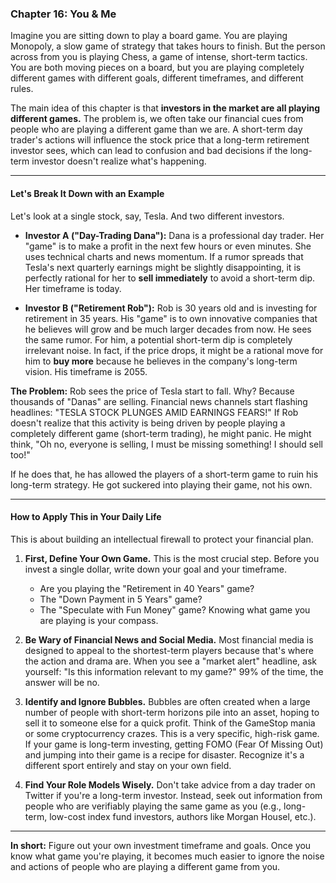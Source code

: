### **Chapter 16: You & Me**

Imagine you are sitting down to play a board game. You are playing Monopoly, a slow game of strategy that takes hours to finish. But the person across from you is playing Chess, a game of intense, short-term tactics. You are both moving pieces on a board, but you are playing completely different games with different goals, different timeframes, and different rules.

The main idea of this chapter is that **investors in the market are all playing different games.** The problem is, we often take our financial cues from people who are playing a different game than we are. A short-term day trader's actions will influence the stock price that a long-term retirement investor sees, which can lead to confusion and bad decisions if the long-term investor doesn't realize what's happening.

---

#### **Let's Break It Down with an Example**

Let's look at a single stock, say, Tesla. And two different investors.

*   **Investor A ("Day-Trading Dana"):** Dana is a professional day trader. Her "game" is to make a profit in the next few hours or even minutes. She uses technical charts and news momentum. If a rumor spreads that Tesla's next quarterly earnings might be slightly disappointing, it is perfectly rational for her to **sell immediately** to avoid a short-term dip. Her timeframe is today.

*   **Investor B ("Retirement Rob"):** Rob is 30 years old and is investing for retirement in 35 years. His "game" is to own innovative companies that he believes will grow and be much larger decades from now. He sees the same rumor. For him, a potential short-term dip is completely irrelevant noise. In fact, if the price drops, it might be a rational move for him to **buy more** because he believes in the company's long-term vision. His timeframe is 2055.

**The Problem:**
Rob sees the price of Tesla start to fall. Why? Because thousands of "Danas" are selling. Financial news channels start flashing headlines: "TESLA STOCK PLUNGES AMID EARNINGS FEARS!" If Rob doesn't realize that this activity is being driven by people playing a completely different game (short-term trading), he might panic. He might think, "Oh no, everyone is selling, I must be missing something! I should sell too!"

If he does that, he has allowed the players of a short-term game to ruin his long-term strategy. He got suckered into playing their game, not his own.

---

#### **How to Apply This in Your Daily Life**

This is about building an intellectual firewall to protect your financial plan.

1.  **First, Define Your Own Game.** This is the most crucial step. Before you invest a single dollar, write down your goal and your timeframe.
    *   Are you playing the "Retirement in 40 Years" game?
    *   The "Down Payment in 5 Years" game?
    *   The "Speculate with Fun Money" game?
    Knowing what game you are playing is your compass.

2.  **Be Wary of Financial News and Social Media.** Most financial media is designed to appeal to the shortest-term players because that's where the action and drama are. When you see a "market alert" headline, ask yourself: "Is this information relevant to my game?" 99% of the time, the answer will be no.

3.  **Identify and Ignore Bubbles.** Bubbles are often created when a large number of people with short-term horizons pile into an asset, hoping to sell it to someone else for a quick profit. Think of the GameStop mania or some cryptocurrency crazes. This is a very specific, high-risk game. If your game is long-term investing, getting FOMO (Fear Of Missing Out) and jumping into their game is a recipe for disaster. Recognize it's a different sport entirely and stay on your own field.

4.  **Find Your Role Models Wisely.** Don't take advice from a day trader on Twitter if you're a long-term investor. Instead, seek out information from people who are verifiably playing the same game as you (e.g., long-term, low-cost index fund investors, authors like Morgan Housel, etc.).

---
**In short:** Figure out your own investment timeframe and goals. Once you know what game you're playing, it becomes much easier to ignore the noise and actions of people who are playing a different game from you.
